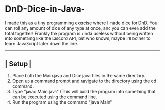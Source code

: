# DnD-Dice-in-Java-
I made this as a tiny programming exercise where I made dice for DnD. You can roll any amount of dice of any type at once, and you can even add the total together! Frankly the program is kinda useless without being written into something like the Discord API, but who knows, maybe I'll bother to learn JavaScript later down the line.

---------------------
|      Setup        |  
---------------------

1. Place both the Main.java and Dice.java files in the same directory.
2. Open up a command prompt and navigate to the directory using the cd command.
3. Type "javac Main.java" (This will build the program into something that can be executed using the command line.
4. Run the program using the command "java Main"
